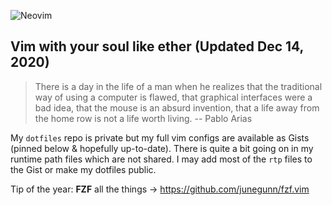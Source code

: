 ![Neovim](https://img.shields.io/badge/editor-Neovim-green?logo=neovim&style=plastic)
## Vim with your soul like ether (Updated Dec 14, 2020)

>There is a day in the life of a man when he realizes that the traditional way of using a computer is flawed, that graphical interfaces were a bad idea, that the mouse is an absurd invention, that a life away from the home row is not a life worth living. -- Pablo Arias

My `dotfiles` repo is private but my full vim configs are available as Gists (pinned below & hopefully up-to-date). There is quite a bit going on in my runtime path files which are not shared. I may add most of the `rtp` files to the Gist or make my dotfiles public. 

Tip of the year: **FZF** all the things -> https://github.com/junegunn/fzf.vim
